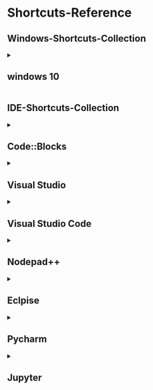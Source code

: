 # Shortcuts-Reference

## Windows-Shortcuts-Collection

<details> 
<summary><h2><b>windows 10</b></h2></summary> 
<p>
  
|快捷鍵|功能|快捷鍵|功能|
|:-:|:-:|:-:|:-:|
|Ctrl+C|複製選中的內容|Ctrl+X|剪切選中的內容|
|Ctrl+V|黏貼已複製或剪切的內容|Win+V|剪貼簿歷史紀錄|
|Ctrl+Z|撤銷上一個操作|Ctrl+Y|重做上一個操作|
|Ctrl+A|選中所有內容|Ctrl+F|在文檔或網頁中查找關鍵字|
|F2|重新命名選定的項目|F3|在檔案總管中搜尋檔案或資料夾|
|F4|在檔案總管中顯示地址列清單|F5|刷新當前視窗|
|F6|將焦點移到網址|F11|全屏顯示當前應用程式或網頁|
|Alt+左箭頭|返回上一級|Alt+右箭頭|前進一級|
|Alt+F4|關閉當前視窗或應用程式|Alt+上箭頭|打開當前資料夾的上層資料夾|
|Alt+左/右箭頭|返回上(下)一個資料夾|Alt+Tab|在不同的應用程式之間切換|
|Win+E|開啟檔案總管|Win+G|啟用XboxGameBar|
|Win+I|開啟Windows設定|Win+L|鎖定電腦|
|Win+R|開啟執行命令|Win+S|開啟搜尋功能|
|Win+空白鍵|切換鍵盤語言|Win+Shift+S|開啟區域截圖工具|
|Win+Ctrl+D|新增虛擬桌面|Win+Ctrl+左/右箭頭|切換虛擬桌面|
|Win+Tab|開啟工作檢視|Win+,|快速預覽桌面|
|Win++|放大螢幕|Win+-|縮小螢幕|
|Ctrl+Shift+Esc|工作管理員|Ctrl+Alt+Del|打開Win作業系統的任務管理器
|滑鼠中鍵|開啟新的瀏覽器標籤|滑鼠中鍵|關閉瀏覽器標籤|
|Ctrl+S|儲存當前文檔或檔案|Ctrl+P|列印當前文檔或網頁|
|Ctrl+T|在瀏覽器中打開新的分頁|Ctrl+N|在瀏覽器中開啟新視窗或文檔|
|Ctrl+W|關閉當前視窗或分頁|Ctrl+Tab|在瀏覽器中切換到下一個分頁|
|Ctrl+Shift+T|在瀏覽器中重新打開最近關閉的分頁|Ctrl+F5|強制刷新網頁並清除緩存|
|Ctrl+Shift+N|在檔案總管中建立新資料夾|Ctrl+N|開啟相同的新視窗|
  
</p>
</details>


## IDE-Shortcuts-Collection

<details> 
<summary><h2><b>Code::Blocks</b></h2></summary> 
<p>
  
|快捷鍵|功能|快捷鍵|功能|
|:-:|:-:|:-:|:-:|
| Ctrl + N | 新建檔案 | Ctrl + O | 開啟檔案 |
| Ctrl + S | 儲存檔案 | Ctrl + Shift + S | 另存新檔 |
| Ctrl + Shift + N | 新建專案 | Ctrl + Alt + F | 格式化程式碼 |
| F9 | 編譯程式碼 | Ctrl + F9 | 編譯並執行程式碼 |
| F10 | 逐行執行程式碼 | F11 | 進入函數 |
| Shift + F11 | 跳出函數 | Ctrl + Shift + F11 | 跳出所有函數 |
| Ctrl + F10 | 停止執行程式碼 | Ctrl + F11 | 切換斷點 |
| Ctrl + Shift + F11 | 刪除所有斷點 | Ctrl + G | 跳轉到指定行 |
| Ctrl + A | 全選程式碼 | Ctrl + C | 複製程式碼 |
| Ctrl + V | 粘貼程式碼 | Ctrl + X | 剪下程式碼 |
| Ctrl + Z | 恢復上一步操作 | Ctrl + Y | 取消恢復操作 |

  
</p>
</details>

<details> 
<summary><h2><b>Visual Studio</b></h2></summary> 
<p>
  
| 快捷鍵 | 功能 | 快捷鍵 | 功能 |
| :-: | :-: | :-: | :-: |
| Ctrl + K + C | 註解代碼塊 | Ctrl + K + U | 取消註解 |
| Ctrl + X | 剪下代碼或文本 | Ctrl + C | 複製代碼或文本 |
| Ctrl + V | 粘貼最近的代碼或文本 | Ctrl + Z | 撤銷操作 |
| Ctrl + Shift + Z 或 Ctrl + Y | 恢復操作 | Ctrl + F | 尋找文本或代碼 |
| Ctrl + H | 替換文本或代碼 | Ctrl + Shift + B | 編譯項目 |
| Ctrl + Shift + F | 全文搜索 | Ctrl + Shift + N | 新建文件夾 |
| Ctrl + Shift + S | 另存當前文件 | F5 | 開始調試程序 |
| F10 | 逐行執行 | F11 | 進入方法或函數內部 |
| Shift + F11 | 從方法或函數退出 | Ctrl + Shift + Enter | 插入新行 |
| Ctrl + Shift + L | 拆分代碼塊 | Alt + Enter | 顯示建議或錯誤 |
| Ctrl + K + D | 格式化代碼 | Ctrl + K + F | 格式化整個文檔 |
| Ctrl + K + S | 鍵盤快捷鍵選項 |  Ctrl + . | 顯示建議列表或修復錯誤 |
| Ctrl + K + U | 小寫 | Ctrl + K + Shift + U | 大寫 |
| Ctrl + Shift + L | 選中當前行或單詞 | Ctrl + Shift + Space | 顯示參數列表 |
  
</p>
</details>

<details> 
<summary><h2><b>Visual Studio Code</b></h2></summary> 
<p>
  
| 快捷鍵 | 功能 | 快捷鍵 | 功能 |
| :-: | :-: | :-: | :-: |
| Ctrl + Shift + P | 打開命令面板 | Ctrl + P | 快速開啟檔案 |
| Ctrl + Shift + N | 新增未命名檔案 | Ctrl + S | 儲存檔案 |
| Ctrl + X | 剪下一行或選取範圍 | Ctrl + C | 複製一行或選取範圍 |
| Ctrl + V | 貼上 | Ctrl + Z | 復原 |
| Ctrl + Shift + Z | 重做 | Ctrl + F | 尋找 |
| Ctrl + H | 取代 | Ctrl + G | 跳轉到行 |
| Ctrl + F2 | 選取所有出現的文字 | Ctrl + / | 切換行註解 |
| Shift + Alt + F | 格式化檔案 | Alt + Up/Down | 移動一行 |
| Alt + Shift + Up/Down | 複製一行 | F2 | 重命名符號 |
| Ctrl + Shift + \\ | 在檔案中跳轉至匹配的括號 | Ctrl + \` | 打開終端機 |
| Ctrl + Shift + O | 跳轉至符號 | F12 | 跳轉至定義 |
| Alt + F12 | 在新視窗中顯示定義 | Shift + F12 | 顯示參考 |
| Ctrl + K Ctrl + C | 加註選取範圍 | Ctrl + K Ctrl + U | 取消加註選取範圍 |
| Ctrl + \[ | 縮排選取範圍 | Ctrl + \] | 解除縮排選取範圍 |
  
</p>
</details>

<details> 
<summary><h2><b>Nodepad++</b></h2></summary> 
<p>
  
| 快捷鍵 | 功能 | 快捷鍵 | 功能 |
| :-: | :-: | :-: | :-: |
| Ctrl + N | 新建檔案 | Ctrl + O | 開啟檔案 |
| Ctrl + S | 儲存檔案 | Ctrl + Shift + S | 另存新檔 |
| Ctrl + Z | 復原 | Ctrl + Y | 重做 |
| Ctrl + X | 剪下 | Ctrl + C | 複製 |
| Ctrl + V | 貼上 | Ctrl + A | 全選 |
| Ctrl + F | 尋找 | Ctrl + H | 取代 |
| Ctrl + P | 列印 | Ctrl + Home | 游標移至檔案開頭 |
| Ctrl + End | 游標移至檔案結尾 | Ctrl + Left Arrow | 游標向左移動一個單字 |
| Ctrl + Right Arrow | 游標向右移動一個單字 | Ctrl + Backspace | 刪除游標前一個單字 |
| Ctrl + Delete | 刪除游標後一個單字 | Ctrl + Tab | 在多個檔案之間切換 |
| Ctrl + Shift + Tab | 在多個檔案之間切換（反向） | F3 | 尋找下一個符合項目 |
| Shift + F3 | 尋找上一個符合項目 | F5 | 重新整理 |
| Ctrl + F5 | 強制重新整理 | Alt + F4 | 關閉 Nodepad |
| Ctrl + F4 | 關閉目前文件 | F1 | 說明 |
| F11 | 切換全螢幕模式 | Ctrl + Plus Sign (+) | 增大字體 |
| Ctrl + Minus Sign (-) | 縮小字體 | Ctrl + 0 | 預設字體大小 |
  
</p>
</details>

<details> 
<summary><h2><b>Eclpise</b></h2></summary> 
<p>
  
| 快捷鍵 | 功能 | 快捷鍵 | 功能 |
| :-: | :-: | :-: | :-: |
| Ctrl + S | 儲存檔案 | Ctrl + C | 複製選取的內容 |
| Ctrl + X | 剪下選取的內容 | Ctrl + V | 貼上已複製或剪下的內容 |
| Ctrl + Z | 復原上一步操作 | Ctrl + F | 在檔案中搜尋關鍵字 |
| Ctrl + Shift + F | 格式化程式碼 | Ctrl + Shift + O | 匯入所需的類別 |
| Ctrl + / | 將所選行或所在位置的程式碼注釋 | Alt + Shift + R | 重命名選取的元素 |
| Ctrl + Shift + T | 開啟類或檔案 | Ctrl + Shift + F11 | 執行最後一次執行的程式 |
| Ctrl + Shift + C | 複製所選元素的完整限定名 | Alt + Shift + J | 加入/編輯 JavaDoc |
| Alt + Shift + S | 打開Source菜單 | Alt + Shift + X, J | 執行Java應用程序 |
| F11 | 執行或偵錯程式 | Shift + F11 | 停止執行程式 |

  
</p>
</details>

<details> 
<summary><h2><b>Pycharm</b></h2></summary> 
<p>
  

| 快捷鍵 | 功能 | 快捷鍵 | 功能 |
| :-: | :-: | :-: | :-: |
| Ctrl + S | 儲存檔案 | Ctrl + C | 複製選取的內容 |
| Ctrl + X | 剪下選取的內容 | Ctrl + V | 貼上已複製或剪下的內容 |
| Ctrl + Z | 復原上一步操作 | Ctrl + Shift + F | 尋找和取代 |
| Ctrl + F | 在檔案中搜尋關鍵字 | Alt + Enter | 顯示建議的修正選項 |
| Ctrl + Shift + S | 儲存所有檔案 | Shift + F6 | 重新命名選取的元素 |
| Ctrl + D | 複製所選行或所在位置的程式碼 | Ctrl + / | 將所選行或所在位置的程式碼注釋 |
| Ctrl + Shift + Enter | 自動填寫程式碼 | Alt + F7 | 找出選定的符號的使用 |
| Ctrl + Alt + L | 格式化程式碼 | Ctrl + Alt + O | 刪除未使用的引用 |
| Ctrl + Alt + T | 包圍程式碼 | Ctrl + Alt + V | 自動導入模組 |
| Shift + F10 | 執行程式 | Shift + F9 | 執行程式並進行偵錯 |
| Ctrl + Shift + F10 | 執行上一次執行的程式 | Ctrl + Shift + F9 | 以偵錯模式執行上一次執行的程式 |

  
</p>
</details>

<details> 
<summary><h2><b>Jupyter</b></h2></summary> 
<p>
  
| 快捷鍵 | 功能 | 快捷鍵 | 功能 |
| :-: | :-: | :-: | :-: |
| Enter | 編輯當前儲存格 | Shift + Enter | 執行當前儲存格並選中下一個儲存格 |
| Ctrl + Enter | 執行當前儲存格 | Alt + Enter | 執行當前儲存格並在下方插入新的儲存格 |
| Esc | 退出編輯模式 | A | 在當前儲存格上方插入新的儲存格 |
| M | 把當前儲存格轉換成 Markdown 格式 | B | 在當前儲存格下方插入新的儲存格 |
| Y | 把當前儲存格轉換成程式碼格式 | D + D | 刪除當前儲存格 |
| Shift + M | 合併選中的儲存格 | Z | 恢復刪除的儲存格 |
| Ctrl + Z | 撤銷最近的操作 | Shift + Tab | 顯示當前方法或函數的文檔註釋 |
| Ctrl + Shift + Z 或 Ctrl + Y | 恢復上一步撤銷的操作 | Ctrl + Shift + - | 把當前儲存格在游標處分成兩個儲存格 |
| Tab | 代碼補全 | Shift + Tab | 顯示當前方法或函數的文檔註釋 |
| Shift + Tab | 在方法或函數後面加上問號可以查看函數的幫助文檔 | Ctrl + S | 儲存當前 Notebook |
  
</p>
</details>
